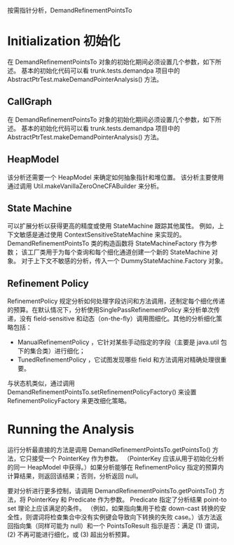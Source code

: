 按需指针分析，DemandRefinementPointsTo

# Initialization 初始化
在 DemandRefinementPointsTo 对象的初始化期间必须设置几个参数，如下所述。 基本的初始化代码可以看 trunk.tests.demandpa 项目中的 AbstractPtrTest.makeDemandPointerAnalysis() 方法。

## CallGraph
在 DemandRefinementPointsTo 对象的初始化期间必须设置几个参数，如下所述。 基本的初始化代码可以看 trunk.tests.demandpa 项目中的 AbstractPtrTest.makeDemandPointerAnalysis() 方法。

## HeapModel
该分析还需要一个 HeapModel 来确定如何抽象指针和堆位置。 该分析主要使用通过调用 Util.makeVanillaZeroOneCFABuilder 来分析。

## State Machine
可以扩展分析以获得更高的精度或使用 StateMachine 跟踪其他属性。 例如，上下文敏感是通过使用 ContextSensitiveStateMachine 来实现的。 DemandRefinementPointsTo 类的构造函数将 StateMachineFactory 作为参数； 该工厂类用于为每个查询和每个细化通道创建一个新的 StateMachine 对象。 对于上下文不敏感的分析，传入一个 DummyStateMachine.Factory 对象。

## Refinement Policy
RefinementPolicy 规定分析如何处理字段访问和方法调用，还制定每个细化传递的预算。在默认情况下，分析使用SinglePassRefinementPolicy 来分析单次传递，没有 field-sensitive 和动态（on-the-fly）调用图细化。其他的分析细化策略包括：
- ManualRefinementPolicy ，它针对某些手动指定的字段（主要是 java.util 包下的集合类）进行细化；
- TunedRefinementPolicy ，它试图发现哪些 field 和方法调用对精确处理很重要。

与状态机类似，通过调用 DemandRefinementPointsTo.setRefinementPolicyFactory() 来设置RefinementPolicyFactory 来更改细化策略。

# Running the Analysis
运行分析最直接的方法是调用 DemandRefinementPointsTo.getPointsTo() 方法，它只接受一个 PointerKey 作为参数。 （PointerKey 应该从用于初始化分析的同一 HeapModel 中获得。）如果分析能够在 RefinementPolicy 指定的预算内计算结果，则返回该结果；否则，分析返回 null。

要对分析进行更多控制，请调用 DemandRefinementPointsTo.getPointsTo() 方法，将 PointerKey 和 Predicate 作为参数。 Predicate 指定了分析结果 point-to set 理论上应该满足的条件。 （例如，如果指向集用于检查 down-cast 转换的安全性，则谓词将检查集合中没有实例键会导致向下转换的失败 case。）该方法返回指向集（同样可能为 null）和一个 PointsToResult 指示是否：满足 (1) 谓词，(2) 不再可能进行细化，或 (3) 超出分析预算。
